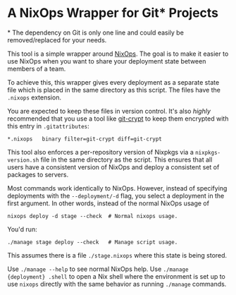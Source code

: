 A NixOps Wrapper for Git\* Projects
=================================

\* The dependency on Git is only one line and could easily be removed/replaced for your needs.

This tool is a simple wrapper around [NixOps](http://nixos.org/nixops/). The goal is to make
it easier to use NixOps when you want to share your deployment state between members of a team.

To achieve this, this wrapper gives every deployment as a separate state file which is placed
in the same directory as this script. The files have the `.nixops` extension.

You are expected to keep these files in version control. It's also *highly* recommended that you
use a tool like [git-crypt](https://www.agwa.name/projects/git-crypt/) to keep them encrypted with
this entry in `.gitattributes`:

```
*.nixops   binary filter=git-crypt diff=git-crypt
```

This tool also enforces a per-repository version of Nixpkgs via a `nixpkgs-version.sh` file in the
same directory as the script. This ensures that all users have a consistent version of NixOps and
deploy a consistent set of packages to servers.

Most commands work identically to NixOps. However, instead of specifying deployments with
the `--deployment/-d` flag, you select a deployment in the first argument. In other words, instead
of the normal NixOps usage of

```shell
nixops deploy -d stage --check  # Normal nixops usage.
```

You'd run:

```shell
./manage stage deploy --check   # Manage script usage.
```

This assumes there is a file `./stage.nixops` where this state is being stored.

Use `./manage --help` to see normal NixOps help.
Use `./manage {deployment} .shell` to open a Nix shell where the environment is set up to use
`nixops` directly with the same behavior as running `./manage` commands.
